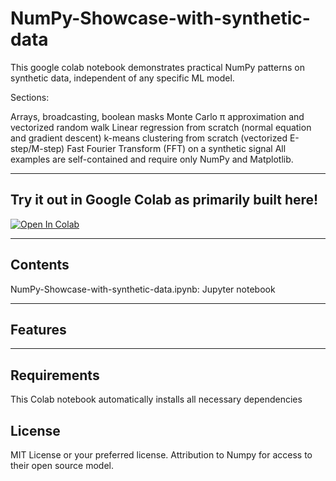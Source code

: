 # NumPy-Showcase-with-synthetic-data
This google colab notebook demonstrates practical NumPy patterns on synthetic data, independent of any specific ML model.

Sections:

Arrays, broadcasting, boolean masks
Monte Carlo π approximation and vectorized random walk
Linear regression from scratch (normal equation and gradient descent)
k-means clustering from scratch (vectorized E-step/M-step)
Fast Fourier Transform (FFT) on a synthetic signal
All examples are self-contained and require only NumPy and Matplotlib.

---

## Try it out in Google Colab as primarily built here!

[![Open In Colab](https://colab.research.google.com/assets/colab-badge.svg)](https://colab.research.google.com/github/RGithub23/numpy_showcase_core/blob/main/notebooks/numpy_showcase_core.ipynb)



---

## Contents

NumPy-Showcase-with-synthetic-data.ipynb: Jupyter notebook

---

## Features

---
## Requirements

This Colab notebook automatically installs all necessary dependencies

## License

MIT License or your preferred license.  Attribution to Numpy for access to their open source model.
